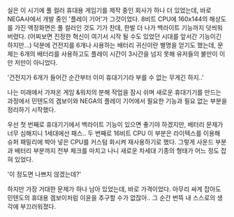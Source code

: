 실은 이 시기에 풀 컬러 휴대용 게임기를 제작 중인 회사가 하나 더 있었는데, 바로 NEGA사에서 개발 중인 '플레이 기어'가 그것이었다.
8비트 CPU에 160x144의 해상도를 가진 액정화면은 풀 컬러인 것도 기가 찬데, 한발 더 나가 백라이트 기능까지 덧씌워 버렸다. (어찌보면 진정한 혁신이 여기서 시작 될 수도 있었던 시대를 앞서간 기능이긴 하지만...) 덕분에 건전지를 6개나 사용하는 배터리 귀신이란 별명을 얻기도 했는데, 문제는 6개의 배터리를 사용하고도 플레이 시간이 3시간을 넘지 못해 유저들의 불만이 이만 저만이 아니었다.

'건전지가 6개가 들어간 순간부터 이미 휴대기기라 부를 수 없는 무게긴 하지..' 

나는 미래에서 가져온 게임 &워치의 분해 작업을 잠시 쉬며 새로운 휴대기기를 만드는 과정에서 민텐도의 겜보이와 NEGA의 플레이 기어에서 필요한 기능과 필요 없는 부분을 정리하기 시작했다.

우선 첫 번째로 휴대기기에서 백라이트 기능이 있으면 좋기야 하겠지만, 베터리 문제가 너무 심해지니 1세대에선 패스..
두 번째로 16비트 CPU 이 부분은 라이텍스를 이용해 슈퍼 패밀리에 박아 넣은 CPU를 커스텀 화시켜 재사용하기로 했다.
그렇게 사운드 부분과 배터리 부분까지 전부 체크를 마치고 나니 새로운 차세대 기종의 형태가 어느 정도 잡혀 있었다.

'이 정도면 나쁘지 않겠는데?' 

하지만 가장 거대한 문제가 하나 남아 있었는데, 바로 가격이었다.
아무리 싸게 잡아도 민텐도의 휴대용 겜보이처럼 이윤을 추구할 수가 없잖아..
그 순간 번뜩 내 스스로의 생각에 부끄러워졌다.